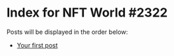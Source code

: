 # Index for NFT World #2322
Posts will be displayed in the order below:

- [Your first post](./001-first.md)

